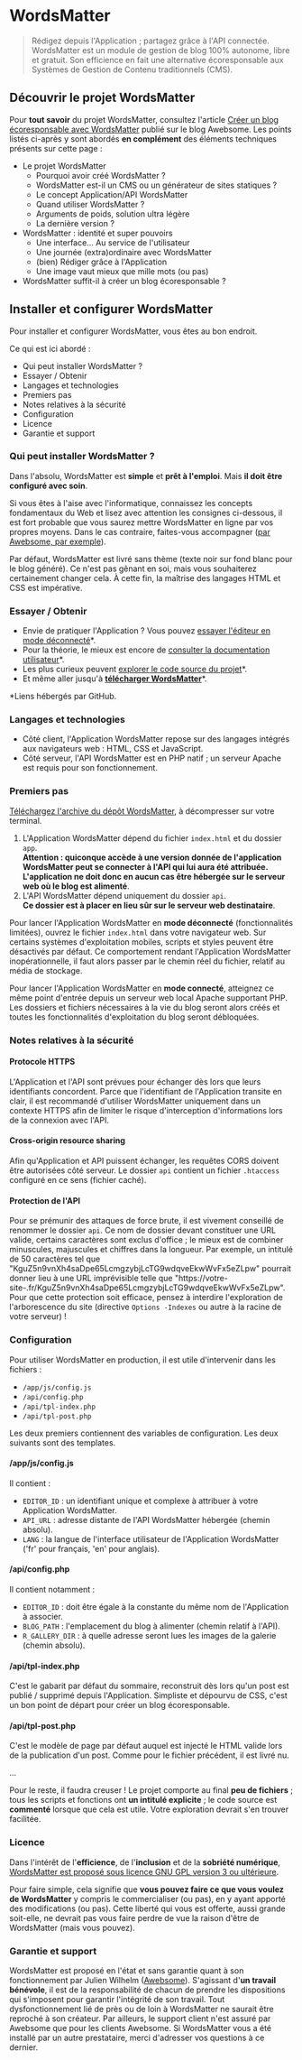 # WordsMatter

> Rédigez depuis l'Application ; partagez grâce à l'API connectée. WordsMatter est un module de gestion de blog 100% autonome, libre et gratuit. Son efficience en fait une alternative écoresponsable aux Systèmes de Gestion de Contenu traditionnels (CMS).

## Découvrir le projet WordsMatter

Pour __tout savoir__ du projet WordsMatter, consultez l'article [Créer un blog écoresponsable avec WordsMatter](https://awebsome.fr/blog-awebsome/creer-un-blog-ecoresponsable-avec-wordsmatter/) publié sur le blog Awebsome. Les points listés ci-après y sont abordés __en complément__ des éléments techniques présents sur cette page :

* Le projet WordsMatter
  * Pourquoi avoir créé WordsMatter ?
  * WordsMatter est-il un CMS ou un générateur de sites statiques ?
  * Le concept Application/API WordsMatter
  * Quand utiliser WordsMatter ?
  * Arguments de poids, solution ultra légère
  * La dernière version ?
* WordsMatter : identité et super pouvoirs
  * Une interface... Au service de l'utilisateur
  * Une journée (extra)ordinaire avec WordsMatter
  * (bien) Rédiger grâce à l'Application
  * Une image vaut mieux que mille mots (ou pas)
* WordsMatter suffit-il à créer un blog écoresponsable ?

## Installer et configurer WordsMatter
Pour installer et configurer WordsMatter, vous êtes au bon endroit.

Ce qui est ici abordé :

* Qui peut installer WordsMatter ?
* Essayer / Obtenir
* Langages et technologies
* Premiers pas
* Notes relatives à la sécurité
* Configuration
* Licence
* Garantie et support

### Qui peut installer WordsMatter ?
Dans l'absolu, WordsMatter est __simple__ et __prêt à l'emploi__. Mais __il doit être configuré avec soin__.

Si vous êtes à l'aise avec l'informatique, connaissez les concepts fondamentaux du Web et lisez avec attention les consignes ci-dessous, il est fort probable que vous saurez mettre WordsMatter en ligne par vos propres moyens. Dans le cas contraire, faites-vous accompagner ([par Awebsome, par exemple](https://awebsome.fr)).

Par défaut, WordsMatter est livré sans thème (texte noir sur fond blanc pour le blog généré). Ce n'est pas gênant en soi, mais vous souhaiterez certainement changer cela. À cette fin, la maîtrise des langages HTML et CSS est impérative.

### Essayer / Obtenir
* Envie de pratiquer l'Application ? Vous pouvez [essayer l'éditeur en mode déconnecté](https://awebsomefr.github.io/WordsMatter/prod/index.html)*.
* Pour la théorie,  le mieux est encore de [consulter la documentation utilisateur](https://awebsomefr.github.io/WordsMatter/prod/help.html)*.
* Les plus curieux peuvent [explorer le code source du projet](https://github.com/AwebsomeFr/WordsMatter)*.
* Et même aller jusqu'à [__télécharger WordsMatter__](https://github.com/AwebsomeFr/WordsMatter/archive/master.zip)*.

*Liens hébergés par GitHub.

### Langages et technologies

* Côté client, l'Application WordsMatter repose sur des langages intégrés aux navigateurs web : HTML, CSS et JavaScript.
* Côté serveur, l'API WordsMatter est en PHP natif ; un serveur Apache est requis pour son fonctionnement.

### Premiers pas
[Téléchargez l'archive du dépôt WordsMatter](https://github.com/AwebsomeFr/WordsMatter/archive/master.zip), à décompresser sur votre terminal.

1. L'Application WordsMatter dépend du fichier `index.html` et du dossier `app`.   
__Attention : quiconque accède à une version donnée de l'application WordsMatter peut se connecter à l'API qui lui aura été attribuée. L'application ne doit donc en aucun cas être hébergée sur le serveur web où le blog est alimenté__.
2. L'API WordsMatter dépend uniquement du dossier `api`.   
__Ce dossier est à placer en lieu sûr sur le serveur web destinataire__.

Pour lancer l'Application WordsMatter en __mode déconnecté__ (fonctionnalités limitées), ouvrez le fichier `index.html` dans votre navigateur web. Sur certains systèmes d'exploitation mobiles, scripts et styles peuvent être désactivés par défaut. Ce comportement rendant l'Application WordsMatter inopérationnelle, il faut alors passer par le chemin réel du fichier, relatif au média de stockage.

Pour lancer l'Application WordsMatter en __mode connecté__, atteignez ce même point d'entrée depuis un serveur web local Apache supportant PHP. Les dossiers et fichiers nécessaires à la vie du blog seront alors créés et toutes les fonctionnalités d'exploitation du blog seront débloquées. 

### Notes relatives à la sécurité

#### Protocole HTTPS  
L'Application et l'API sont prévues pour échanger dès lors que leurs identifiants concordent. Parce que l'identifiant de l'Application transite en clair, il est recommandé d'utiliser WordsMatter uniquement dans un contexte HTTPS afin de limiter le risque d'interception d'informations lors de la connexion avec l'API.

#### Cross-origin resource sharing
Afin qu'Application et API puissent échanger, les requêtes CORS doivent être autorisées côté serveur. Le dossier `api` contient un fichier `.htaccess` configuré en ce sens (fichier caché).

#### Protection de l'API
Pour se prémunir des attaques de force brute, il est vivement conseillé de renommer le dossier `api`. Ce nom de dossier devant constituer une URL valide, certains caractères sont exclus d'office ; le mieux est de combiner minuscules, majuscules et chiffres dans la longueur. Par exemple, un intitulé de 50 caractères tel que "KguZ5n9vnXh4saDpe65LcmgzybjLcTG9wdqveEkwWvFx5eZLpw" pourrait donner lieu à une URL imprévisible telle que "https://votre-site-.fr/KguZ5n9vnXh4saDpe65LcmgzybjLcTG9wdqveEkwWvFx5eZLpw". Pour que cette protection soit efficace, pensez à interdire l'exploration de l'arborescence du site (directive `Options -Indexes` ou autre à la racine de votre serveur) !

### Configuration
Pour utiliser WordsMatter en production, il est utile d'intervenir dans les fichiers : 

*   `/app/js/config.js`
*   `/api/config.php`
*   `/api/tpl-index.php`
*   `/api/tpl-post.php`

Les deux premiers contiennent des variables de configuration.
Les deux suivants sont des templates.

#### /app/js/config.js

Il contient : 

*   `EDITOR_ID` : un identifiant unique et complexe à attribuer à votre Application WordsMatter.
*   `API_URL` : adresse distante de l'API WordsMatter hébergée (chemin absolu).
*   `LANG` : la langue de l'interface utilisateur de l'Application WordsMatter ('fr' pour français, 'en' pour anglais). 

#### /api/config.php

Il contient notamment : 

*   `EDITOR_ID` : doit être égale à la constante du même nom de l'Application à associer.
*   `BLOG_PATH` : l'emplacement du blog à alimenter (chemin relatif à l'API).
*   `R_GALLERY_DIR` : à quelle adresse seront lues les images de la galerie (chemin absolu).   

#### /api/tpl-index.php

C'est le gabarit par défaut du sommaire, reconstruit dès lors qu'un post est publié / supprimé depuis l'Application. Simpliste et dépourvu de CSS, c'est un bon point de départ pour créer un blog écoresponsable.

#### /api/tpl-post.php

C'est le modèle de page par défaut auquel est injecté le HTML valide lors de la publication d'un post. Comme pour le fichier précédent, il est livré nu.

...

Pour le reste, il faudra creuser ! Le projet comporte au final __peu de fichiers__ ; tous les scripts et fonctions ont __un intitulé explicite__ ; le code source est __commenté__ lorsque que cela est utile. Votre exploration devrait s'en trouver facilitée. 

### Licence
Dans l'intérêt de l'__efficience__, de l'__inclusion__ et de la __sobriété numérique__, [WordsMatter est proposé sous licence GNU GPL version 3 ou ultérieure](https://www.gnu.org/licenses/gpl-3.0.en.html).

Pour faire simple, cela signifie que __vous pouvez faire ce que vous voulez de WordsMatter__ y compris le commercialiser (ou pas), en y ayant apporté des modifications (ou pas). Cette liberté qui vous est offerte, aussi grande soit-elle, ne devrait pas vous faire perdre de vue la raison d'être de WordsMatter (mais vous pouvez).

### Garantie et support
WordsMatter est proposé en l'état et sans garantie quant à son fonctionnement par Julien Wilhelm ([Awebsome](https://awebsome.fr)). S'agissant d'__un travail bénévole__, il est de la responsabilité de chacun de prendre les dispositions qui s'imposent pour garantir l'intégrité de son travail. Tout dysfonctionnement lié de près ou de loin à WordsMatter ne saurait être reproché à son créateur. Par ailleurs, le support client n'est assuré par Awebsome que pour les clients Awebsome. Si WordsMatter vous a été installé par un autre prestataire, merci d'adresser vos questions à ce dernier.